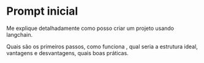 # Prompt inicial

Me explique detalhadamente como posso criar um projeto usando langchain.

Quais são os primeiros passos, como funciona , qual seria a estrutura ideal, vantagens e desvantagens, quais boas práticas.
